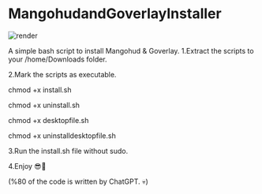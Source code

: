 # MangohudandGoverlayInstaller

![render](https://github.com/Twig6943/MangoHudandGoverlayInstaller/assets/119701717/515b6e70-eb68-4114-ade7-2d6a6a590019)

A simple bash script to install Mangohud &amp; Goverlay.
1.Extract the scripts to your /home/Downloads folder.

2.Mark the scripts as executable.

chmod +x install.sh

chmod +x uninstall.sh

chmod +x desktopfile.sh

chmod +x uninstalldesktopfile.sh

3.Run the install.sh file without sudo.

4.Enjoy 😎👊

(%80 of the code is written by ChatGPT. 💀)
